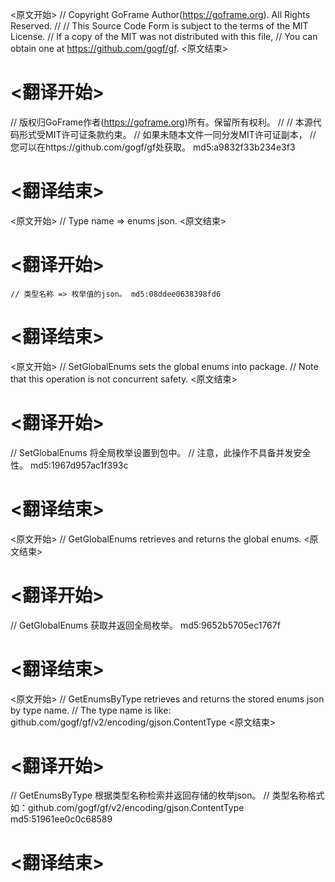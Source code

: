 
<原文开始>
// Copyright GoFrame Author(https://goframe.org). All Rights Reserved.
//
// This Source Code Form is subject to the terms of the MIT License.
// If a copy of the MIT was not distributed with this file,
// You can obtain one at https://github.com/gogf/gf.
<原文结束>

# <翻译开始>
// 版权归GoFrame作者(https://goframe.org)所有。保留所有权利。
//
// 本源代码形式受MIT许可证条款约束。
// 如果未随本文件一同分发MIT许可证副本，
// 您可以在https://github.com/gogf/gf处获取。 md5:a9832f33b234e3f3
# <翻译结束>


<原文开始>
// Type name => enums json.
<原文结束>

# <翻译开始>
	// 类型名称 => 枚举值的json。 md5:08ddee0638398fd6
# <翻译结束>


<原文开始>
// SetGlobalEnums sets the global enums into package.
// Note that this operation is not concurrent safety.
<原文结束>

# <翻译开始>
// SetGlobalEnums 将全局枚举设置到包中。
// 注意，此操作不具备并发安全性。 md5:1967d957ac1f393c
# <翻译结束>


<原文开始>
// GetGlobalEnums retrieves and returns the global enums.
<原文结束>

# <翻译开始>
// GetGlobalEnums 获取并返回全局枚举。 md5:9652b5705ec1767f
# <翻译结束>


<原文开始>
// GetEnumsByType retrieves and returns the stored enums json by type name.
// The type name is like: github.com/gogf/gf/v2/encoding/gjson.ContentType
<原文结束>

# <翻译开始>
// GetEnumsByType 根据类型名称检索并返回存储的枚举json。
// 类型名称格式如：github.com/gogf/gf/v2/encoding/gjson.ContentType md5:51961ee0c0c68589
# <翻译结束>


